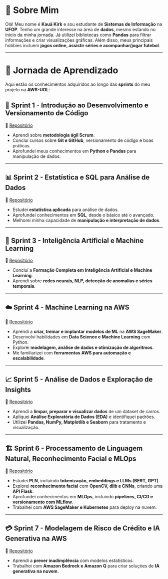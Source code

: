 # 📌 Sobre Mim

Olá! Meu nome é **Kauã Kirk** e sou estudante de **Sistemas de Informação** na **UFOP**. Tenho um grande interesse na área de **dados**, mesmo estando no início da minha jornada. Já utilizei bibliotecas como **Pandas** para filtrar informações e criar visualizações gráficas. Além disso, meus principais hobbies incluem **jogos online, assistir séries e acompanhar/jogar futebol**. 

---

# 🚀 Jornada de Aprendizado

Aqui estão os conhecimentos adquiridos ao longo das **sprints** do meu projeto na **AWS-UOL**:

## 🏁 **Sprint 1** - Introdução ao Desenvolvimento e Versionamento de Código
🔗 [Repositório](https://github.com/kauakirk/aws-uol/tree/main/Sprint%2001)  
- Aprendi sobre **metodologia ágil Scrum**.
- Concluí cursos sobre **Git e GitHub**, versionamento de código e boas práticas.
- Aprofundei meus conhecimentos em **Python e Pandas** para manipulação de dados.

---

## 📊 **Sprint 2** - Estatística e SQL para Análise de Dados
🔗 [Repositório](https://github.com/kauakirk/aws-uol/tree/main/Sprint%2002)  
- Estudei **estatística aplicada** para análise de dados.
- Aprofundei conhecimentos em **SQL**, desde o básico até o avançado.
- Melhorei minha capacidade de **manipulação e interpretação de dados**.

---

## 🤖 **Sprint 3** - Inteligência Artificial e Machine Learning
🔗 [Repositório](https://github.com/kauakirk/aws-uol/tree/main/Sprint%2003)  
- Concluí a **Formação Completa em Inteligência Artificial e Machine Learning**.
- Aprendi sobre **redes neurais, NLP, detecção de anomalias e séries temporais**.

---

## ☁️ **Sprint 4** - Machine Learning na AWS
🔗 [Repositório](https://github.com/kauakirk/aws-uol/tree/main/Sprint%2004)  
- Aprendi a **criar, treinar e implantar modelos de ML** na **AWS SageMaker**.
- Desenvolvi habilidades em **Data Science e Machine Learning** com Python.
- Explorei **modelagem, análise de dados e otimização de algoritmos**.
- Me familiarizei com **ferramentas AWS para automação e escalabilidade**.

---

## 📈 **Sprint 5** - Análise de Dados e Exploração de Insights
🔗 [Repositório](https://github.com/kauakirk/aws-uol/blob/main/Sprint%2005/README.md)  
- Aprendi a **limpar, preparar e visualizar dados** de um dataset de carros.
- Apliquei **Análise Exploratória de Dados (EDA)** e identifiquei padrões.
- Utilizei **Pandas, NumPy, Matplotlib e Seaborn** para tratamento e visualização.

---

## 🏗️ **Sprint 6** - Processamento de Linguagem Natural, Reconhecimento Facial e MLOps
🔗 [Repositório](https://github.com/kauakirk/aws-uol/blob/main/Sprint%2006/README.md)  
- Estudei **PLN**, incluindo **tokenização, embeddings e LLMs (BERT, GPT)**.
- Explorei **reconhecimento facial** com **OpenCV, dlib e CNNs**, criando uma **API Flask**.
- Aprofundei conhecimentos em **MLOps**, incluindo **pipelines, CI/CD e versionamento com MLflow**.
- Trabalhei com **AWS SageMaker e Kubernetes** para deploy na nuvem.

---

## 💳 **Sprint 7** - Modelagem de Risco de Crédito e IA Generativa na AWS
🔗 [Repositório](https://github.com/kauakirk/aws-uol/tree/main/Sprint%2007)  
- Aprendi a **prever inadimplência** com modelos estatísticos.
- Trabalhei com **Amazon Bedrock e Amazon Q** para criar soluções de **IA generativa na nuvem**.

